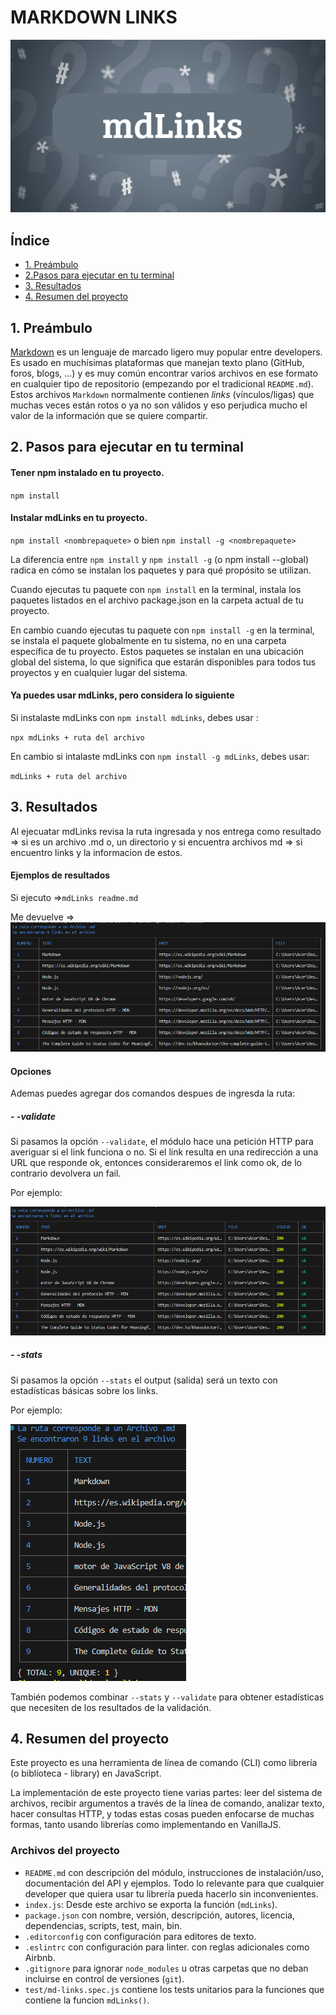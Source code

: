 # MARKDOWN LINKS

![](https://raw.githubusercontent.com/AnaMariaValdesChile/DEV007-md-links/feature-tablasYColor/mdLinks.png)

## Índice

- [1. Preámbulo](#1-preámbulo)
- [2.Pasos para ejecutar en tu terminal](#2-pasos-para-ejecutar-en-tu-terminal)
- [3. Resultados](#3-resultados)
- [4. Resumen del proyecto](#4-resumen-del-proyecto)

## 1. Preámbulo

[Markdown](https://es.wikipedia.org/wiki/Markdown) es un lenguaje de marcado
ligero muy popular entre developers. Es usado en muchísimas plataformas que
manejan texto plano (GitHub, foros, blogs, ...) y es muy común
encontrar varios archivos en ese formato en cualquier tipo de repositorio
(empezando por el tradicional `README.md`).
Estos archivos `Markdown` normalmente contienen _links_ (vínculos/ligas) que
muchas veces están rotos o ya no son válidos y eso perjudica mucho el valor de
la información que se quiere compartir.

## 2. Pasos para ejecutar en tu terminal

#### Tener npm instalado en tu proyecto.

`npm install`

#### Instalar mdLinks en tu proyecto.

`npm install <nombrepaquete>` o bien `npm install -g <nombrepaquete>`

La diferencia entre `npm install` y `npm install -g` (o npm install --global) radica en cómo se instalan los paquetes y para qué propósito se utilizan.

Cuando ejecutas tu paquete con `npm install` en la terminal, instala los paquetes listados en el archivo package.json en la carpeta actual de tu proyecto.

En cambio cuando ejecutas tu paquete con `npm install -g` en la terminal, se instala el paquete globalmente en tu sistema, no en una carpeta específica de tu proyecto. Estos paquetes se instalan en una ubicación global del sistema, lo que significa que estarán disponibles para todos tus proyectos y en cualquier lugar del sistema.

#### Ya puedes usar mdLinks, pero considera lo siguiente

Si instalaste mdLinks con `npm install mdLinks`, debes usar :

`npx mdLinks + ruta del archivo`

En cambio si intalaste mdLinks con `npm install -g mdLinks`, debes usar:

`mdLinks + ruta del archivo`

## 3. Resultados

Al ejecuatar mdLinks revisa la ruta ingresada y nos entrega como resultado
=> si es un archivo .md o, un directorio y si encuentra archivos md
=> si encuentro links y la informacion de estos.

#### Ejemplos de resultados

Si ejecuto =>`mdLinks readme.md`

Me devuelve =>
![](https://raw.githubusercontent.com/AnaMariaValdesChile/DEV007-md-links/feature-tablasYColor/Screenshot_1.png)

#### Opciones

Ademas puedes agregar dos comandos despues de ingresda la ruta:

##### - -validate

Si pasamos la opción `--validate`, el módulo hace una petición HTTP para
averiguar si el link funciona o no. Si el link resulta en una redirección a una
URL que responde ok, entonces consideraremos el link como ok, de lo contrario devolvera un fail.

Por ejemplo:

![](https://raw.githubusercontent.com/AnaMariaValdesChile/DEV007-md-links/feature-tablasYColor/Screenshot_2.png)

##### - -stats

Si pasamos la opción `--stats` el output (salida) será un texto con estadísticas
básicas sobre los links.

Por ejemplo:

![](https://raw.githubusercontent.com/AnaMariaValdesChile/DEV007-md-links/feature-tablasYColor/Screenshot_3.png)

También podemos combinar `--stats` y `--validate` para obtener estadísticas que
necesiten de los resultados de la validación.

## 4. Resumen del proyecto

Este proyecto es una herramienta de línea de comando (CLI) como librería (o biblioteca - library) en JavaScript.

La implementación de este proyecto tiene varias partes: leer del sistema de
archivos, recibir argumentos a través de la línea de comando, analizar texto,
hacer consultas HTTP, y todas estas cosas pueden enfocarse de muchas formas, tanto usando librerías como implementando en VanillaJS.

### Archivos del proyecto

- `README.md` con descripción del módulo, instrucciones de instalación/uso,
  documentación del API y ejemplos. Todo lo relevante para que cualquier
  developer que quiera usar tu librería pueda hacerlo sin inconvenientes.
- `index.js`: Desde este archivo se exporta la función (`mdLinks`).
- `package.json` con nombre, versión, descripción, autores, licencia,
  dependencias, scripts, test, main, bin.
- `.editorconfig` con configuración para editores de texto.
- `.eslintrc` con configuración para linter. con reglas adicionales
  como Airbnb.
- `.gitignore` para ignorar `node_modules` u otras carpetas que no deban
  incluirse en control de versiones (`git`).
- `test/md-links.spec.js` contiene los tests unitarios para la funciones que contiene la funcion `mdLinks()`.
